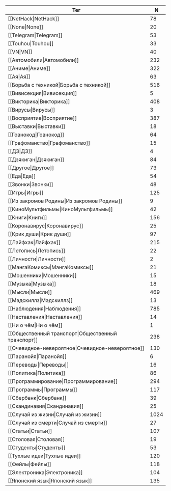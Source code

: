 | Тег | N |
| --- | --- |
| [[NetHack\|NetHack]] | 78 |
| [[None\|None]] | 20 |
| [[Telegram\|Telegram]] | 53 |
| [[Touhou\|Touhou]] | 33 |
| [[VN\|VN]] | 40 |
| [[Автомобили\|Автомобили]] | 232 |
| [[Аниме\|Аниме]] | 322 |
| [[Ая\|Ая]] | 63 |
| [[Борьба с техникой\|Борьба с техникой]] | 516 |
| [[Вивисекция\|Вивисекция]] | 5 |
| [[Викторика\|Викторика]] | 408 |
| [[Вирусы\|Вирусы]] | 3 |
| [[Восприятие\|Восприятие]] | 387 |
| [[Выставки\|Выставки]] | 18 |
| [[Говнокод\|Говнокод]] | 64 |
| [[Графоманство\|Графоманство]] | 15 |
| [[ДЗ\|ДЗ]] | 4 |
| [[Дзякиган\|Дзякиган]] | 84 |
| [[Другое\|Другое]] | 73 |
| [[Еда\|Еда]] | 54 |
| [[Звонки\|Звонки]] | 48 |
| [[Игры\|Игры]] | 125 |
| [[Из закромов Родины\|Из закромов Родины]] | 9 |
| [[КиноМультфильмы\|КиноМультфильмы]] | 42 |
| [[Книги\|Книги]] | 156 |
| [[Коронавирус\|Коронавирус]] | 25 |
| [[Крик души\|Крик души]] | 97 |
| [[Лайфхак\|Лайфхак]] | 215 |
| [[Летопись\|Летопись]] | 22 |
| [[Личности\|Личности]] | 2 |
| [[МангаКомиксы\|МангаКомиксы]] | 21 |
| [[Мошенники\|Мошенники]] | 15 |
| [[Музыка\|Музыка]] | 18 |
| [[Мысли\|Мысли]] | 469 |
| [[Мэдскиллз\|Мэдскиллз]] | 13 |
| [[Наблюдения\|Наблюдения]] | 785 |
| [[Наставления\|Наставления]] | 14 |
| [[Ни о чём\|Ни о чём]] | 1 |
| [[Общественный транспорт\|Общественный транспорт]] | 238 |
| [[Очевидное-невероятное\|Очевидное-невероятное]] | 130 |
| [[Паранойя\|Паранойя]] | 6 |
| [[Переводы\|Переводы]] | 16 |
| [[Политика\|Политика]] | 86 |
| [[Программирование\|Программирование]] | 294 |
| [[Программы\|Программы]] | 117 |
| [[Сбербанк\|Сбербанк]] | 39 |
| [[Скандинавия\|Скандинавия]] | 25 |
| [[Случай из жизни\|Случай из жизни]] | 1024 |
| [[Случай из смерти\|Случай из смерти]] | 27 |
| [[Статьи\|Статьи]] | 107 |
| [[Столовая\|Столовая]] | 19 |
| [[Студенты\|Студенты]] | 53 |
| [[Тухлые идеи\|Тухлые идеи]] | 120 |
| [[Фейлы\|Фейлы]] | 118 |
| [[Электроника\|Электроника]] | 104 |
| [[Японский язык\|Японский язык]] | 135 |
